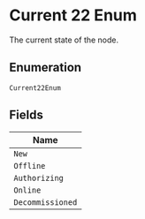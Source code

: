 
# Current 22 Enum

The current state of the node.

## Enumeration

`Current22Enum`

## Fields

| Name |
|  --- |
| `New` |
| `Offline` |
| `Authorizing` |
| `Online` |
| `Decommissioned` |

